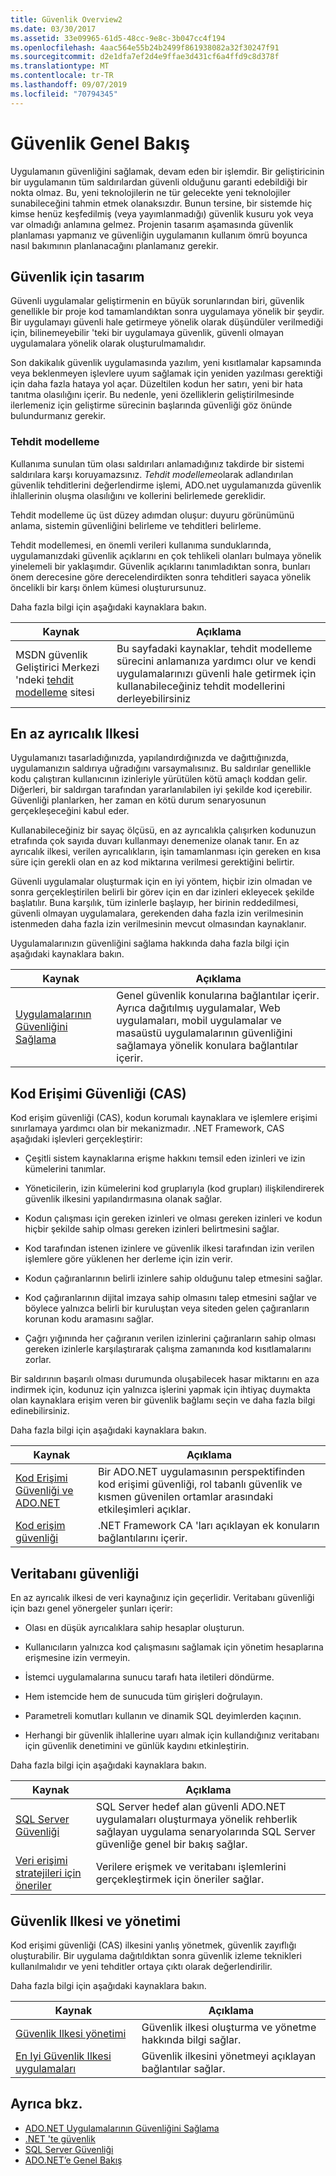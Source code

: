 ```yaml
---
title: Güvenlik Overview2
ms.date: 03/30/2017
ms.assetid: 33e09965-61d5-48cc-9e8c-3b047cc4f194
ms.openlocfilehash: 4aac564e55b24b2499f861938082a32f30247f91
ms.sourcegitcommit: d2e1dfa7ef2d4e9ffae3d431cf6a4ffd9c8d378f
ms.translationtype: MT
ms.contentlocale: tr-TR
ms.lasthandoff: 09/07/2019
ms.locfileid: "70794345"
---
```

# <a name="security-overview"></a>Güvenlik Genel Bakış
Uygulamanın güvenliğini sağlamak, devam eden bir işlemdir. Bir geliştiricinin bir uygulamanın tüm saldırılardan güvenli olduğunu garanti edebildiği bir nokta olmaz. Bu, yeni teknolojilerin ne tür gelecekte yeni teknolojiler sunabileceğini tahmin etmek olanaksızdır. Bunun tersine, bir sistemde hiç kimse henüz keşfedilmiş (veya yayımlanmadığı) güvenlik kusuru yok veya var olmadığı anlamına gelmez. Projenin tasarım aşamasında güvenlik planlaması yapmanız ve güvenliğin uygulamanın kullanım ömrü boyunca nasıl bakımının planlanacağını planlamanız gerekir.  
  
## <a name="design-for-security"></a>Güvenlik için tasarım  
 Güvenli uygulamalar geliştirmenin en büyük sorunlarından biri, güvenlik genellikle bir proje kod tamamlandıktan sonra uygulamaya yönelik bir şeydir. Bir uygulamayı güvenli hale getirmeye yönelik olarak düşündüler verilmediği için, bilinemeyebilir 'teki bir uygulamaya güvenlik, güvenli olmayan uygulamalara yönelik olarak oluşturulmamalıdır.  
  
 Son dakikalık güvenlik uygulamasında yazılım, yeni kısıtlamalar kapsamında veya beklenmeyen işlevlere uyum sağlamak için yeniden yazılması gerektiği için daha fazla hataya yol açar. Düzeltilen kodun her satırı, yeni bir hata tanıtma olasılığını içerir. Bu nedenle, yeni özelliklerin geliştirilmesinde ilerlemeniz için geliştirme sürecinin başlarında güvenliği göz önünde bulundurmanız gerekir.  
  
### <a name="threat-modeling"></a>Tehdit modelleme  
 Kullanıma sunulan tüm olası saldırıları anlamadığınız takdirde bir sistemi saldırılara karşı koruyamazsınız. *Tehdit modelleme*olarak adlandırılan güvenlik tehditlerini değerlendirme işlemi, ADO.net uygulamanızda güvenlik ihlallerinin oluşma olasılığını ve kollerini belirlemede gereklidir.  
  
 Tehdit modelleme üç üst düzey adımdan oluşur: duyuru görünümünü anlama, sistemin güvenliğini belirleme ve tehditleri belirleme.  
  
 Tehdit modellemesi, en önemli verileri kullanıma sunduklarında, uygulamanızdaki güvenlik açıklarını en çok tehlikeli olanları bulmaya yönelik yinelemeli bir yaklaşımdır. Güvenlik açıklarını tanımladıktan sonra, bunları önem derecesine göre derecelendirdikten sonra tehditleri sayaca yönelik öncelikli bir karşı önlem kümesi oluşturursunuz.  
  
 Daha fazla bilgi için aşağıdaki kaynaklara bakın.  
  
|Kaynak|Açıklama|  
|--------------|-----------------|  
|MSDN güvenlik Geliştirici Merkezi 'ndeki [tehdit modelleme](https://go.microsoft.com/fwlink/?LinkId=98353) sitesi|Bu sayfadaki kaynaklar, tehdit modelleme sürecini anlamanıza yardımcı olur ve kendi uygulamalarınızı güvenli hale getirmek için kullanabileceğiniz tehdit modellerini derleyebilirsiniz|  
  
## <a name="the-principle-of-least-privilege"></a>En az ayrıcalık Ilkesi  
 Uygulamanızı tasarladığınızda, yapılandırdığınızda ve dağıttığınızda, uygulamanızın saldırıya uğradığını varsaymalısınız. Bu saldırılar genellikle kodu çalıştıran kullanıcının izinleriyle yürütülen kötü amaçlı koddan gelir. Diğerleri, bir saldırgan tarafından yararlanılabilen iyi şekilde kod içerebilir. Güvenliği planlarken, her zaman en kötü durum senaryosunun gerçekleşeceğini kabul eder.  
  
 Kullanabileceğiniz bir sayaç ölçüsü, en az ayrıcalıkla çalışırken kodunuzun etrafında çok sayıda duvarı kullanmayı denemenize olanak tanır. En az ayrıcalık ilkesi, verilen ayrıcalıkların, işin tamamlanması için gereken en kısa süre için gerekli olan en az kod miktarına verilmesi gerektiğini belirtir.  
  
 Güvenli uygulamalar oluşturmak için en iyi yöntem, hiçbir izin olmadan ve sonra gerçekleştirilen belirli bir görev için en dar izinleri ekleyecek şekilde başlatılır. Buna karşılık, tüm izinlerle başlayıp, her birinin reddedilmesi, güvenli olmayan uygulamalara, gerekenden daha fazla izin verilmesinin istenmeden daha fazla izin verilmesinin mevcut olmasından kaynaklanır.  
  
 Uygulamalarınızın güvenliğini sağlama hakkında daha fazla bilgi için aşağıdaki kaynaklara bakın.  
  
|Kaynak|Açıklama|  
|--------------|-----------------|  
|[Uygulamalarının Güvenliğini Sağlama](/visualstudio/ide/securing-applications)|Genel güvenlik konularına bağlantılar içerir. Ayrıca dağıtılmış uygulamalar, Web uygulamaları, mobil uygulamalar ve masaüstü uygulamalarının güvenliğini sağlamaya yönelik konulara bağlantılar içerir.|  
  
## <a name="code-access-security-cas"></a>Kod Erişimi Güvenliği (CAS)  
 Kod erişim güvenliği (CAS), kodun korumalı kaynaklara ve işlemlere erişimi sınırlamaya yardımcı olan bir mekanizmadır. .NET Framework, CAS aşağıdaki işlevleri gerçekleştirir:  
  
- Çeşitli sistem kaynaklarına erişme hakkını temsil eden izinleri ve izin kümelerini tanımlar.  
  
- Yöneticilerin, izin kümelerini kod gruplarıyla (kod grupları) ilişkilendirerek güvenlik ilkesini yapılandırmasına olanak sağlar.  
  
- Kodun çalışması için gereken izinleri ve olması gereken izinleri ve kodun hiçbir şekilde sahip olması gereken izinleri belirtmesini sağlar.  
  
- Kod tarafından istenen izinlere ve güvenlik ilkesi tarafından izin verilen işlemlere göre yüklenen her derleme için izin verir.  
  
- Kodun çağıranlarının belirli izinlere sahip olduğunu talep etmesini sağlar.  
  
- Kod çağıranlarının dijital imzaya sahip olmasını talep etmesini sağlar ve böylece yalnızca belirli bir kuruluştan veya siteden gelen çağıranların korunan kodu aramasını sağlar.  
  
- Çağrı yığınında her çağıranın verilen izinlerini çağıranların sahip olması gereken izinlerle karşılaştırarak çalışma zamanında kod kısıtlamalarını zorlar.  
  
 Bir saldırının başarılı olması durumunda oluşabilecek hasar miktarını en aza indirmek için, kodunuz için yalnızca işlerini yapmak için ihtiyaç duymakta olan kaynaklara erişim veren bir güvenlik bağlamı seçin ve daha fazla bilgi edinebilirsiniz.  
  
 Daha fazla bilgi için aşağıdaki kaynaklara bakın.  
  
|Kaynak|Açıklama|  
|--------------|-----------------|  
|[Kod Erişimi Güvenliği ve ADO.NET](code-access-security.md)|Bir ADO.NET uygulamasının perspektifinden kod erişimi güvenliği, rol tabanlı güvenlik ve kısmen güvenilen ortamlar arasındaki etkileşimleri açıklar.|  
|[Kod erişim güvenliği](../../misc/code-access-security.md)|.NET Framework CA 'ları açıklayan ek konuların bağlantılarını içerir.|  
  
## <a name="database-security"></a>Veritabanı güvenliği  
 En az ayrıcalık ilkesi de veri kaynağınız için geçerlidir. Veritabanı güvenliği için bazı genel yönergeler şunları içerir:  
  
- Olası en düşük ayrıcalıklara sahip hesaplar oluşturun.  
  
- Kullanıcıların yalnızca kod çalışmasını sağlamak için yönetim hesaplarına erişmesine izin vermeyin.  
  
- İstemci uygulamalarına sunucu tarafı hata iletileri döndürme.  
  
- Hem istemcide hem de sunucuda tüm girişleri doğrulayın.  
  
- Parametreli komutları kullanın ve dinamik SQL deyimlerden kaçının.  
  
- Herhangi bir güvenlik ihlallerine uyarı almak için kullandığınız veritabanı için güvenlik denetimini ve günlük kaydını etkinleştirin.  
  
 Daha fazla bilgi için aşağıdaki kaynaklara bakın.  
  
|Kaynak|Açıklama|  
|--------------|-----------------|  
|[SQL Server Güvenliği](./sql/sql-server-security.md)|SQL Server hedef alan güvenli ADO.NET uygulamaları oluşturmaya yönelik rehberlik sağlayan uygulama senaryolarında SQL Server güvenliğe genel bir bakış sağlar.|  
|[Veri erişimi stratejileri için öneriler](https://docs.microsoft.com/previous-versions/visualstudio/visual-studio-2008/8fxztkff(v=vs.90))|Verilere erişmek ve veritabanı işlemlerini gerçekleştirmek için öneriler sağlar.|  
  
## <a name="security-policy-and-administration"></a>Güvenlik Ilkesi ve yönetimi  
 Kod erişimi güvenliği (CAS) ilkesini yanlış yönetmek, güvenlik zayıflığı oluşturabilir. Bir uygulama dağıtıldıktan sonra güvenlik izleme teknikleri kullanılmalıdır ve yeni tehditler ortaya çıktı olarak değerlendirilir.  
  
 Daha fazla bilgi için aşağıdaki kaynaklara bakın.  
  
|Kaynak|Açıklama|  
|--------------|-----------------|  
|[Güvenlik Ilkesi yönetimi](https://docs.microsoft.com/previous-versions/dotnet/netframework-4.0/c1k0eed6(v=vs.100))|Güvenlik ilkesi oluşturma ve yönetme hakkında bilgi sağlar.|  
|[En Iyi Güvenlik Ilkesi uygulamaları](https://docs.microsoft.com/previous-versions/dotnet/netframework-4.0/sa4se9bc(v=vs.100))|Güvenlik ilkesini yönetmeyi açıklayan bağlantılar sağlar.|  
  
## <a name="see-also"></a>Ayrıca bkz.

- [ADO.NET Uygulamalarının Güvenliğini Sağlama](securing-ado-net-applications.md)
- [.NET 'te güvenlik](../../../standard/security/index.md)
- [SQL Server Güvenliği](./sql/sql-server-security.md)
- [ADO.NET’e Genel Bakış](ado-net-overview.md)
